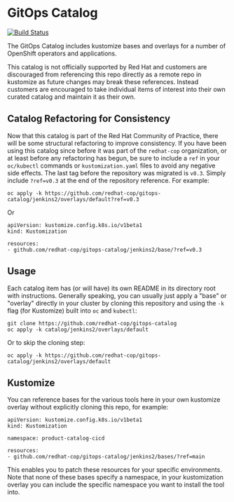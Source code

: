 # GitOps Catalog

[![Build Status](https://github.com/redhat-cop/gitops-catalog/workflows/Lint/badge.svg?branch=main)](https://github.com/redhat-cop/gitops-catalog/actions?workflow=Lint)

The GitOps Catalog includes kustomize bases and overlays for a number of OpenShift operators and applications.

This catalog is not officially supported by Red Hat and customers are discouraged from referencing this repo directly as a remote repo in kustomize as future changes may break these references. Instead customers are encouraged to take individual items of interest into their own curated catalog and maintain it as their own.

## Catalog Refactoring for Consistency

Now that this catalog is part of the Red Hat Community of Practice, there will be some structural refactoring to improve consistency.  If you have been using this catalog since before it was part of the `redhat-cop` organization, or at least before any refactoring has begun, be sure to include a `ref` in your `oc/kubectl` commands or `kustomization.yaml` files to avoid any negative side effects.  The last tag before the repository was migrated is `v0.3`.  Simply include `?ref=v0.3` at the end of the repository reference.  For example:

```
oc apply -k https://github.com/redhat-cop/gitops-catalog/jenkins2/overlays/default?ref=v0.3
```

Or

```
apiVersion: kustomize.config.k8s.io/v1beta1
kind: Kustomization

resources:
- github.com/redhat-cop/gitops-catalog/jenkins2/base/?ref=v0.3
```


## Usage

Each catalog item has (or will have) its own README in its directory root with instructions.  Generally speaking, you can usually just apply a "base" or "overlay" directly in your cluster by cloning this repository and using the `-k` flag (for Kustomize) built into `oc` and `kubectl`:

```
git clone https://github.com/redhat-cop/gitops-catalog
oc apply -k catalog/jenkins2/overlays/default
```

Or to skip the cloning step:

```
oc apply -k https://github.com/redhat-cop/gitops-catalog/jenkins2/overlays/default
```

## Kustomize

You can reference bases for the various tools here in your own kustomize overlay without explicitly cloning this repo, for example:

```
apiVersion: kustomize.config.k8s.io/v1beta1
kind: Kustomization

namespace: product-catalog-cicd

resources:
- github.com/redhat-cop/gitops-catalog/jenkins2/bases/?ref=main
```

This enables you to patch these resources for your specific environments. Note that none of these bases specify a namespace, in your kustomization
overlay you can include the specific namespace you want to install the tool into.
